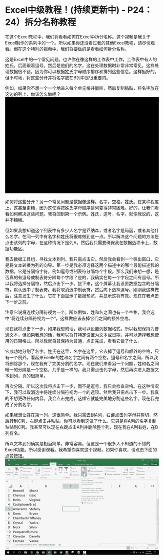 # Excel中级教程！(持续更新中) - P24：24）拆分名称教程 

在这个Excel教程中，我们将看看如何在Excel中拆分名称。这个视频是我关于Excel制作的系列中的一个。所以如果你还没看过我的其他Excel教程，请尽快观看。但在这个特别的视频中，我们将要做的是看看如何拆分名称。

这是Excel中的一个常见问题。也许你在像这样的工作表中工作，工作表中有人的姓氏，后面跟着逗号。然后是他们的名字。这在处理数据时非常非常常见。这样处理数据很不错，因为你可以根据姓氏字母顺序排序和排列这些信息。这样挺好的。但不时地，将这些分开并将名字放在B列中是很重要的。

例如，如果你不想一个一个地进入每个单元格并删除，然后复制粘贴，将名字放在这边的列上，你该怎么做呢？![](img/29d093560c283260280d0e2e9f8c3daf_1.png)

如何将这些分开？另一个常见问题是数据像这样。名字，空格。姓氏。在某种程度上，这甚至更糟，因为这使得按姓氏字母顺序排列变得非常困难。好的，让我们看看如何解决这些问题。我将回到第一个示例。姓氏，逗号，名字。就像我说的，这并不糟糕。

但如果我想知道这个列表中有多少人名字是乔纳森，或者名字是玛丽，或者其他什么名字。在同一列中有名字和姓氏将很难做到这一点。所以解决这个问题的方法是点击该列的字母，在这种情况下是列A。然后我只需要确保我在数据选项卡上，数据功能区。

我去数据工具组，寻找文本到列。我只需点击它。然后我会看到一个弹出窗口，它是将文本转换为列的向导。第一步是我必须选择这两个描述中的哪个最能描述我的数据。它是分隔符字符，例如逗号或制表符分隔每个字段。那么我们来想一想，是否真的有逗号或制表符分隔每个字段？是的，我确实在每一个字段之间有逗号。所以我将选择分隔符，然后点击下一步。接下来，这个屏幕让我设置数据包含的分隔符，默认选中了制表符。我将取消选中制表符，然后向下选择逗号。刚刚我这样做后，注意发生了什么，它在下面显示了数据预览，并显示这将有效。现在在我点击下一步之前。

注意它说将连续分隔符视为一个，所以例如，姓和名之间也有一个空格，我会选中“将连续分隔符视为一个”。这样做应该去掉它们之间的额外空格。

现在我将点击下一步，如果我想的话，我可以设置列数据格式。所以我想保持为普通文本，但如果我想的话，我可以将其特定设置为文本或日期，并可以选择我想使用的日期格式。所以我就将其保持为普通，点击完成，看看它做了什么。

它成功地分割了名字。姓氏在这里，名字在这里。它去掉了逗号和额外的空格，只有一个例外。看起来Eselle的姓和名字之间有两个空格，逗号和名字之间，所以我将删除那个，现在我有了完美分割的名字。现在我们来看另一个问题，姓和名之间唯一的分隔是一个空格，几乎是一样的。我只需点击列字母，然后再次进入数据文本到列，真的很简单。

再次分隔。所以这次我将点击下一步，而不是逗号，我只会检查空格。在这种情况下，我可以取消选中将连续分隔符视为一个的选项。然后我只需点击下一步。我真的不想更改任何内容。我会点击完成，这样它就能完美地分割这些名字。现在我完成了分割名字。

如果我想让姓在第一列，这很简单。我只需去到A列，右键点击列字母并剪切，然后转到C列，右键点击并粘贴。你可以看到这做了什么。它只是将A列的名字复制粘贴到C列。我甚至可以现在右键点击A列并删除整个列，现在我在A列有姓，在B列有名。

所以文本到列确实是相当简单，非常容易。但这是一个很多人不知道的不错的Excel功能。所以感谢观看。我希望你喜欢这个视频。如果你喜欢，请点击下面的点赞按钮。![](img/29d093560c283260280d0e2e9f8c3daf_3.png)
